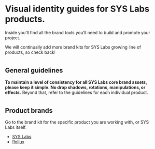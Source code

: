 # Visual identity guides for SYS Labs products.
Inside you'll find all the brand tools you'll need to build and promote your project.

We will continually add more brand kits for SYS Labs growing line of products, so check back!

# 

## General guidelines

**To maintain a level of consistency for all SYS Labs core brand assets, please keep it simple.  No drop shadows, rotations, manipulations, or effects.** Beyond that, refer to the guidelines for each individual product.

#

## Product brands

Go to the brand kit for the specific product you are working with, or SYS Labs itself.

- [SYS Labs](/sys-labs)
- [Rollux](/rollux)
